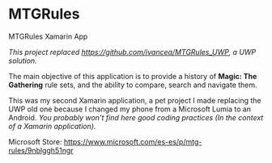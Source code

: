 # MTGRules
MTGRules Xamarin App 

*This project replaced https://github.com/ivancea/MTGRules_UWP, a UWP solution.*

The main objective of this application is to provide a history of **Magic: The Gathering** rule sets, and the ability to compare, search and navigate them.

This was my second Xamarin application, a pet project I made replacing the UWP old one because I changed my phone from a Microsoft Lumia to an Android.
*You probably won't find here good coding practices (In the context of a Xamarin application).*

Microsoft Store: https://www.microsoft.com/es-es/p/mtg-rules/9nblggh51ngr
